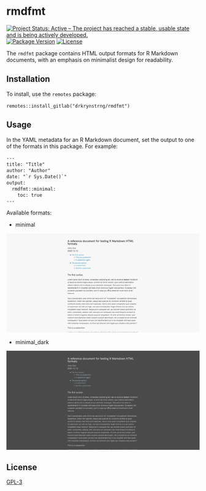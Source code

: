 # rmdfmt

[![Project Status: Active – The project has reached a stable, usable state and is being actively developed.](https://www.repostatus.org/badges/latest/active.svg)](https://www.repostatus.org/#active)
[![Package Version](https://img.shields.io/badge/Package%20version-0.3.0-blue.svg)]()
[![License](https://img.shields.io/badge/license-GPL--3-blue.svg)](https://www.gnu.org/licenses/gpl-3.0.en.html)

The `rmdfmt` package contains HTML output formats for R Markdown documents, with an emphasis on minimalist design for readability.


## Installation

To install, use the `remotes` package:

```{r}
remotes::install_gitlab("drkrynstrng/rmdfmt")
```


## Usage

In the YAML metadata for an R Markdown document, set the output to one of the formats in this package. For example:

```
---
title: "Title"
author: "Author"
date: "`r Sys.Date()`"
output:
  rmdfmt::minimal:
    toc: true
---
```

Available formats:

- minimal

![](minimal.png)

- minimal_dark

![](minimal-dark.png)

## License

[GPL-3](https://www.gnu.org/licenses/gpl-3.0.en.html)
